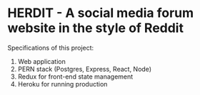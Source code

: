 # HERDIT - A social media forum website in the style of Reddit
Specifications of this project:
1. Web application
2. PERN stack (Postgres, Express, React, Node)
3. Redux for front-end state management
4. Heroku for running production
